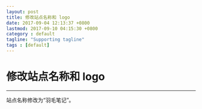 ```yaml
---
layout: post
title: 修改站点名称和 logo
date: 2017-09-04 12:13:37 +0800
lastmod: 2017-09-10 04:15:30 +0800
category : default
tagline: "Supporting tagline"
tags : [default]
---
```

# 修改站点名称和 logo
---
站点名称修改为“羽毛笔记”。
